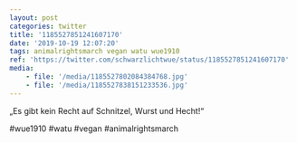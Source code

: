 ```yaml
---
layout: post
categories: twitter
title: '1185527851241607170'
date: '2019-10-19 12:07:20'
tags: animalrightsmarch vegan watu wue1910
ref: 'https://twitter.com/schwarzlichtwue/status/1185527851241607170'
media:
    - file: '/media/1185527802084384768.jpg'
    - file: '/media/1185527838151233536.jpg'
---
```

„Es gibt kein Recht auf Schnitzel, Wurst und Hecht!“

#wue1910 #watu #vegan #animalrightsmarch  